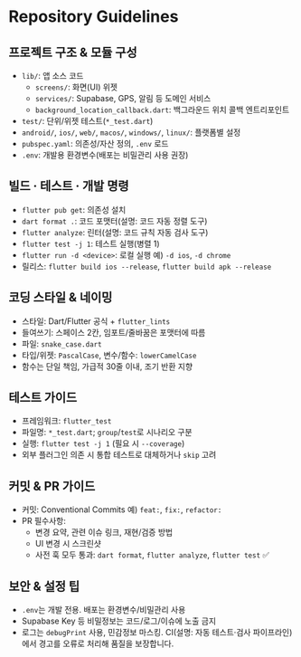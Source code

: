 # Repository Guidelines

## 프로젝트 구조 & 모듈 구성
- `lib/`: 앱 소스 코드
  - `screens/`: 화면(UI) 위젯
  - `services/`: Supabase, GPS, 알림 등 도메인 서비스
  - `background_location_callback.dart`: 백그라운드 위치 콜백 엔트리포인트
- `test/`: 단위/위젯 테스트(`*_test.dart`)
- `android/`, `ios/`, `web/`, `macos/`, `windows/`, `linux/`: 플랫폼별 설정
- `pubspec.yaml`: 의존성/자산 정의, `.env` 로드
- `.env`: 개발용 환경변수(배포는 비밀관리 사용 권장)

## 빌드 · 테스트 · 개발 명령
- `flutter pub get`: 의존성 설치
- `dart format .`: 코드 포맷터(설명: 코드 자동 정렬 도구)
- `flutter analyze`: 린터(설명: 코드 규칙 자동 검사 도구)
- `flutter test -j 1`: 테스트 실행(병렬 1)
- `flutter run -d <device>`: 로컬 실행 예) `-d ios`, `-d chrome`
- 릴리스: `flutter build ios --release`, `flutter build apk --release`

## 코딩 스타일 & 네이밍
- 스타일: Dart/Flutter 공식 + `flutter_lints`
- 들여쓰기: 스페이스 2칸, 임포트/줄바꿈은 포맷터에 따름
- 파일: `snake_case.dart`
- 타입/위젯: `PascalCase`, 변수/함수: `lowerCamelCase`
- 함수는 단일 책임, 가급적 30줄 이내, 조기 반환 지향

## 테스트 가이드
- 프레임워크: `flutter_test`
- 파일명: `*_test.dart`; `group`/`test`로 시나리오 구분
- 실행: `flutter test -j 1` (필요 시 `--coverage`)
- 외부 플러그인 의존 시 통합 테스트로 대체하거나 `skip` 고려

## 커밋 & PR 가이드
- 커밋: Conventional Commits 예) `feat:`, `fix:`, `refactor:`
- PR 필수사항:
  - 변경 요약, 관련 이슈 링크, 재현/검증 방법
  - UI 변경 시 스크린샷
  - 사전 훅 모두 통과: `dart format`, `flutter analyze`, `flutter test` ✅

## 보안 & 설정 팁
- `.env`는 개발 전용. 배포는 환경변수/비밀관리 사용
- Supabase Key 등 비밀정보는 코드/로그/이슈에 노출 금지
- 로그는 `debugPrint` 사용, 민감정보 마스킹. CI(설명: 자동 테스트·검사 파이프라인)에서 경고를 오류로 처리해 품질을 보장합니다.
